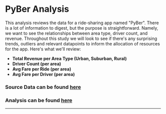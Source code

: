 # PyBer Analysis

This analysis reviews the data for a ride-sharing app named "PyBer". There is a lot of information to digest, but the purpose is straightforward. Namely, we want to see the relationships between area type, driver count, and revenue. Throughout this study we will look to see if there's any surprising trends, outliers and relevant datapoints to inform the allocation of resources for the app. Here's what we'll review:
<br />

* **Total Revenue per Area Type (Urban, Suburban, Rural)**
* **Driver Count (per area)**
* **Avg Fare per Ride (per area)**
* **Avg Fare per Driver (per area)**


### Source Data can be found [here](https://github.com/carlosjennings1991/PyBer_Analysis/blob/main/Resources/PyBer_ride_data.csv)
### Analysis can be found [here](https://github.com/carlosjennings1991/PyBer_Analysis/blob/main/PyBer_Challenge_starter_code.ipynb)
---



